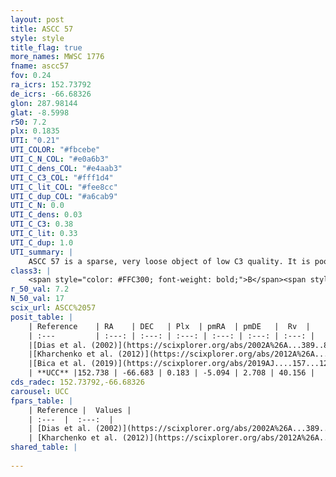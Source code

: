 ```yaml
---
layout: post
title: ASCC 57
style: style
title_flag: true
more_names: MWSC 1776
fname: ascc57
fov: 0.24
ra_icrs: 152.73792
de_icrs: -66.68326
glon: 287.98144
glat: -8.5998
r50: 7.2
plx: 0.1835
UTI: "0.21"
UTI_COLOR: "#fbcebe"
UTI_C_N_COL: "#e0a6b3"
UTI_C_dens_COL: "#e4aab3"
UTI_C_C3_COL: "#fff1d4"
UTI_C_lit_COL: "#fee8cc"
UTI_C_dup_COL: "#a6cab9"
UTI_C_N: 0.0
UTI_C_dens: 0.03
UTI_C_C3: 0.38
UTI_C_lit: 0.33
UTI_C_dup: 1.0
UTI_summary: |
    ASCC 57 is a sparse, very loose object of low C3 quality. It is poorly studied in the literature, with no articles listed in the last 6 years.<br><br><span style="color: #99180f; font-weight: bold;">Warning: </span>contains less than 25 stars with <i>P>0.5</i> estimated.
class3: |
    <span style="color: #FFC300; font-weight: bold;">B</span><span style="color: red; font-weight: bold;">C</span>
r_50_val: 7.2
N_50_val: 17
scix_url: ASCC%2057
posit_table: |
    | Reference    | RA    | DEC   | Plx  | pmRA  | pmDE   |  Rv  |
    | :---         | :---: | :---: | :---: | :---: | :---: | :---: |
    |[Dias et al. (2002)](https://scixplorer.org/abs/2002A%26A...389..871D) | 152.7 | -66.68 | -- | -7.85 | 3.71 | 2.46 |
    |[Kharchenko et al. (2012)](https://scixplorer.org/abs/2012A%26A...543A.156K) | 152.73 | -66.7 | -- | -6.56 | 3.67 | -- |
    |[Bica et al. (2019)](https://scixplorer.org/abs/2019AJ....157...12B) | 152.698 | -66.684 | -- | -- | -- | -- |
    | **UCC** |152.738 | -66.683 | 0.183 | -5.094 | 2.708 | 40.156 | 
cds_radec: 152.73792,-66.68326
carousel: UCC
fpars_table: |
    | Reference |  Values |
    | :---  |  :---:  |
    | [Dias et al. (2002)](https://scixplorer.org/abs/2002A%26A...389..871D) | `E(B-V)=0.13, Dist=1500.0, Age=8.7, [Fe/H]=-0.296` |
    | [Kharchenko et al. (2012)](https://scixplorer.org/abs/2012A%26A...543A.156K) | `e_bv=0.208, distance=1483, log_age=9.26, metallicity=-0.347` |
shared_table: |
    
---
```

